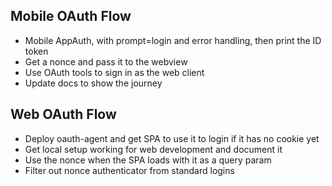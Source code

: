## Mobile OAuth Flow

- Mobile AppAuth, with prompt=login and error handling, then print the ID token
- Get a nonce and pass it to the webview
- Use OAuth tools to sign in as the web client
- Update docs to show the journey

## Web OAuth Flow

- Deploy oauth-agent and get SPA to use it to login if it has no cookie yet
- Get local setup working for web development and document it
- Use the nonce when the SPA loads with it as a query param
- Filter out nonce authenticator from standard logins
